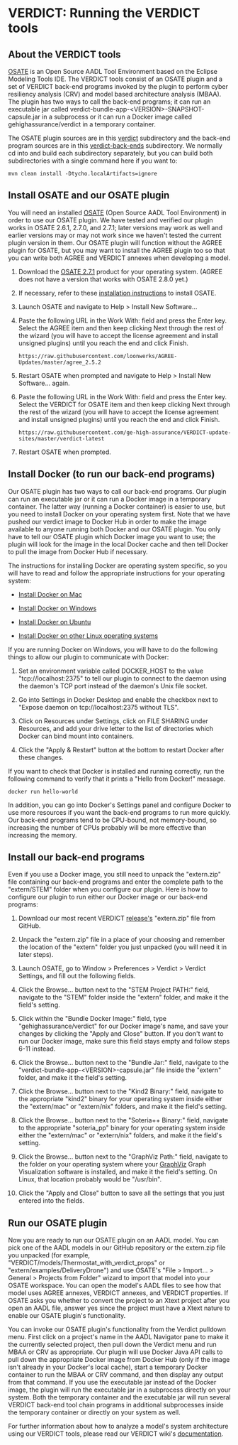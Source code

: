 # VERDICT: Running the VERDICT tools

## About the VERDICT tools

[OSATE](https://osate.org/about-osate.html) is an Open Source AADL
Tool Environment based on the Eclipse Modeling Tools IDE.  The VERDICT
tools consist of an OSATE plugin and a set of VERDICT back-end
programs invoked by the plugin to perform cyber resiliency analysis
(CRV) and model based architecture analysis (MBAA).  The plugin has
two ways to call the back-end programs; it can run an executable jar
called verdict-bundle-app-\<VERSION\>-SNAPSHOT-capsule.jar in a
subprocess or it can run a Docker image called gehighassurance/verdict
in a temporary container.

The OSATE plugin sources are in this [verdict](verdict) subdirectory
and the back-end program sources are in this
[verdict-back-ends](verdict-back-ends) subdirectory.  We normally cd
into and build each subdirectory separately, but you can build both
subdirectories with a single command here if you want to:

`mvn clean install -Dtycho.localArtifacts=ignore`

## Install OSATE and our OSATE plugin

You will need an installed [OSATE](https://osate.org/about-osate.html)
(Open Source AADL Tool Environment) in order to use our OSATE plugin.
We have tested and verified our plugin works in OSATE 2.6.1, 2.7.0,
and 2.7.1; later versions may work as well and earlier versions may or
may not work since we haven't tested the current plugin version in
them.  Our OSATE plugin will function without the AGREE plugin for
OSATE, but you may want to install the AGREE plugin too so that you
can write both AGREE and VERDICT annexes when developing a model.

1. Download the [OSATE
   2.7.1](https://osate-build.sei.cmu.edu/download/osate/stable/2.7.1-vfinal/products/)
   product for your operating system.  (AGREE does not have a version
   that works with OSATE 2.8.0 yet.)

2. If necessary, refer to these [installation
   instructions](https://osate.org/download-and-install.html) to
   install OSATE.

3. Launch OSATE and navigate to Help > Install New Software...

4. Paste the following URL in the Work With: field and press the Enter
   key.  Select the AGREE item and then keep clicking Next through the
   rest of the wizard (you will have to accept the license agreement
   and install unsigned plugins) until you reach the end and click
   Finish.

   `https://raw.githubusercontent.com/loonwerks/AGREE-Updates/master/agree_2.5.2`

5. Restart OSATE when prompted and navigate to Help > Install New
   Software... again.

6. Paste the following URL in the Work With: field and press the Enter
   key.  Select the VERDICT for OSATE item and then keep clicking Next
   through the rest of the wizard (you will have to accept the license
   agreement and install unsigned plugins) until you reach the end and
   click Finish.

   `https://raw.githubusercontent.com/ge-high-assurance/VERDICT-update-sites/master/verdict-latest`

7. Restart OSATE when prompted.

## Install Docker (to run our back-end programs)

Our OSATE plugin has two ways to call our back-end programs.  Our
plugin can run an executable jar or it can run a Docker image in a
temporary container.  The latter way (running a Docker container) is
easier to use, but you need to install Docker on your operating system
first.  Note that we have pushed our verdict image to Docker Hub in
order to make the image available to anyone running both Docker and
our OSATE plugin.  You only have to tell our OSATE plugin which Docker
image you want to use; the plugin will look for the image in the local
Docker cache and then tell Docker to pull the image from Docker Hub if
necessary.

The instructions for installing Docker are operating system specific,
so you will have to read and follow the appropriate instructions for
your operating system:

- [Install Docker on
  Mac](https://docs.docker.com/docker-for-mac/install/)

- [Install Docker on
  Windows](https://docs.docker.com/docker-for-windows/install/)

- [Install Docker on
  Ubuntu](https://phoenixnap.com/kb/how-to-install-docker-on-ubuntu-18-04)

- [Install Docker on other Linux operating
  systems](https://docs.docker.com/install/)

If you are running Docker on Windows, you will have to do the
following things to allow our plugin to communicate with Docker:

1. Set an environment variable called DOCKER_HOST to the value
   "tcp://localhost:2375" to tell our plugin to connect to the daemon
   using the daemon's TCP port instead of the daemon's Unix file
   socket.

2. Go into Settings in Docker Desktop and enable the checkbox
   next to "Expose daemon on tcp://localhost:2375 without TLS".

3. Click on Resources under Settings, click on FILE SHARING under
   Resources, and add your drive letter to the list of directories
   which Docker can bind mount into containers.

4. Click the "Apply & Restart" button at the bottom to restart Docker
   after these changes.

If you want to check that Docker is installed and running correctly,
run the following command to verify that it prints a "Hello from
Docker!" message.

`docker run hello-world`

In addition, you can go into Docker's Settings panel and configure
Docker to use more resources if you want the back-end programs to run
more quickly.  Our back-end programs tend to be CPU-bound, not
memory-bound, so increasing the number of CPUs probably will be more
effective than increasing the memory.

## Install our back-end programs

Even if you use a Docker image, you still need to unpack the
"extern.zip" file containing our back-end programs and enter the
complete path to the "extern/STEM" folder when you configure our
plugin.  Here is how to configure our plugin to run either our Docker
image or our back-end programs:

1. Download our most recent VERDICT
   [release's](https://github.com/ge-high-assurance/VERDICT/releases)
   "extern.zip" file from GitHub.

2. Unpack the "extern.zip" file in a place of your choosing and
   remember the location of the "extern" folder you just unpacked (you
   will need it in later steps).

3. Launch OSATE, go to Window > Preferences > Verdict > Verdict
   Settings, and fill out the following fields.

4. Click the Browse... button next to the "STEM Project PATH:" field,
   navigate to the "STEM" folder inside the "extern" folder, and make
   it the field's setting.

5. Click within the "Bundle Docker Image:" field, type
   "gehighassurance/verdict" for our Docker image's name, and save
   your changes by clicking the "Apply and Close" button.  If you
   don't want to run our Docker image, make sure this field stays
   empty and follow steps 6-11 instead.

6. Click the Browse... button next to the "Bundle Jar:" field,
   navigate to the "verdict-bundle-app-\<VERSION\>-capsule.jar" file
   inside the "extern" folder, and make it the field's setting.

7. Click the Browse... button next to the "Kind2 Binary:" field,
   navigate to the appropriate "kind2" binary for your operating
   system inside either the "extern/mac" or "extern/nix" folders, and
   make it the field's setting.

8. Click the Browse... button next to the "Soteria++ Binary:" field,
   navigate to the appropriate "soteria_pp" binary for your operating
   system inside either the "extern/mac" or "extern/nix" folders, and
   make it the field's setting.

9. Click the Browse... button next to the "GraphViz Path:" field,
   navigate to the folder on your operating system where your
   [GraphViz](https://www.graphviz.org/download/) Graph Visualization
   software is installed, and make it the field's setting.  On Linux,
   that location probably would be "/usr/bin".

10. Click the "Apply and Close" button to save all the settings that
   you just entered into the fields.

## Run our OSATE plugin

Now you are ready to run our OSATE plugin on an AADL model.  You can
pick one of the AADL models in our GitHub repository or the extern.zip
file you unpacked (for example,
"VERDICT/models/Thermostat_with_verdict_props" or
"extern/examples/DeliveryDrone") and use OSATE's "File > Import... >
General > Projects from Folder" wizard to import that model into your
OSATE workspace.  You can open the model's AADL files to see how that
model uses AGREE annexes, VERDICT annexes, and VERDICT properties.  If
OSATE asks you whether to convert the project to an Xtext project
after you open an AADL file, answer yes since the project must have a
Xtext nature to enable our OSATE plugin's functionality.

You can invoke our OSATE plugin's functionality from the Verdict
pulldown menu.  First click on a project's name in the AADL Navigator
pane to make it the currently selected project, then pull down the
Verdict menu and run MBAA or CRV as appropriate.  Our plugin will use
Docker Java API calls to pull down the appropriate Docker image from
Docker Hub (only if the image isn't already in your Docker's local
cache), start a temporary Docker container to run the MBAA or CRV
command, and then display any output from that command.  If you use
the executable jar instead of the Docker image, the plugin will run
the executable jar in a subprocess directly on your system.  Both the
temporary container and the executable jar will run several VERDICT
back-end tool chain programs in additional subprocesses inside the
temporary container or directly on your system as well.

For further information about how to analyze a model's system
architecture using our VERDICT tools, please read our VERDICT wiki's
[documentation](https://github.com/ge-high-assurance/VERDICT/wiki).
